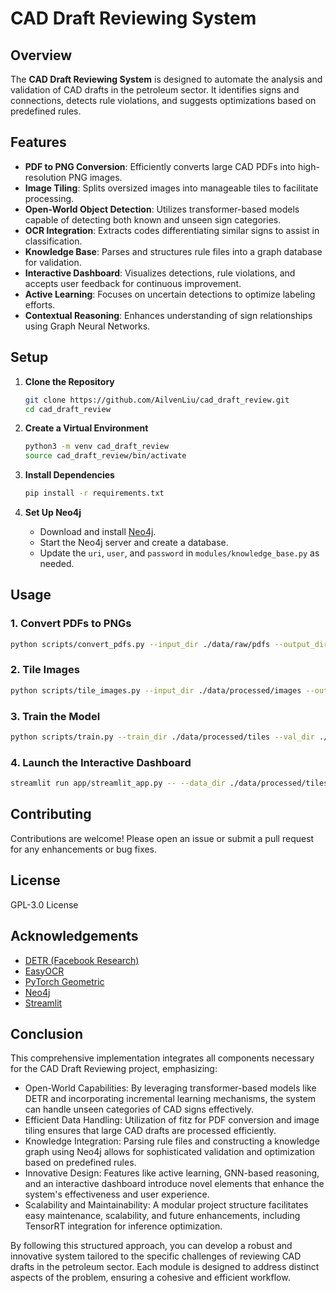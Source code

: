 # CAD Draft Reviewing System

## Overview

The **CAD Draft Reviewing System** is designed to automate the analysis and validation of CAD drafts in the petroleum sector. It identifies signs and connections, detects rule violations, and suggests optimizations based on predefined rules.

## Features

- **PDF to PNG Conversion**: Efficiently converts large CAD PDFs into high-resolution PNG images.
- **Image Tiling**: Splits oversized images into manageable tiles to facilitate processing.
- **Open-World Object Detection**: Utilizes transformer-based models capable of detecting both known and unseen sign categories.
- **OCR Integration**: Extracts codes differentiating similar signs to assist in classification.
- **Knowledge Base**: Parses and structures rule files into a graph database for validation.
- **Interactive Dashboard**: Visualizes detections, rule violations, and accepts user feedback for continuous improvement.
- **Active Learning**: Focuses on uncertain detections to optimize labeling efforts.
- **Contextual Reasoning**: Enhances understanding of sign relationships using Graph Neural Networks.

## Setup

1. **Clone the Repository**

   ```bash
   git clone https://github.com/AilvenLiu/cad_draft_review.git
   cd cad_draft_review
   ```

2. **Create a Virtual Environment**

   ```bash
   python3 -m venv cad_draft_review
   source cad_draft_review/bin/activate
   ```

3. **Install Dependencies**

   ```bash
   pip install -r requirements.txt
   ```

4. **Set Up Neo4j**

   - Download and install [Neo4j](https://neo4j.com/download/).
   - Start the Neo4j server and create a database.
   - Update the `uri`, `user`, and `password` in `modules/knowledge_base.py` as needed.

## Usage

### 1. Convert PDFs to PNGs

```bash
python scripts/convert_pdfs.py --input_dir ./data/raw/pdfs --output_dir ./data/processed/images
```

### 2. Tile Images

```bash
python scripts/tile_images.py --input_dir ./data/processed/images --output_dir ./data/processed/tiles
```

### 3. Train the Model

```bash
python scripts/train.py --train_dir ./data/processed/tiles --val_dir ./data/processed/tiles
```

### 4. Launch the Interactive Dashboard

```bash
streamlit run app/streamlit_app.py -- --data_dir ./data/processed/tiles
```

## Contributing

Contributions are welcome! Please open an issue or submit a pull request for any enhancements or bug fixes.

## License

GPL-3.0 License

## Acknowledgements

- [DETR (Facebook Research)](https://github.com/facebookresearch/detr)
- [EasyOCR](https://github.com/JaidedAI/EasyOCR)
- [PyTorch Geometric](https://pytorch-geometric.readthedocs.io/)
- [Neo4j](https://neo4j.com/)
- [Streamlit](https://streamlit.io/)

## Conclusion

This comprehensive implementation integrates all components necessary for the CAD Draft Reviewing project, emphasizing:

- Open-World Capabilities: By leveraging transformer-based models like DETR and incorporating incremental learning mechanisms, the system can handle unseen categories of CAD signs effectively.
- Efficient Data Handling: Utilization of fitz for PDF conversion and image tiling ensures that large CAD drafts are processed efficiently.
- Knowledge Integration: Parsing rule files and constructing a knowledge graph using Neo4j allows for sophisticated validation and optimization based on predefined rules.
- Innovative Design: Features like active learning, GNN-based reasoning, and an interactive dashboard introduce novel elements that enhance the system's effectiveness and user experience.
- Scalability and Maintainability: A modular project structure facilitates easy maintenance, scalability, and future enhancements, including TensorRT integration for inference optimization.

By following this structured approach, you can develop a robust and innovative system tailored to the specific challenges of reviewing CAD drafts in the petroleum sector. Each module is designed to address distinct aspects of the problem, ensuring a cohesive and efficient workflow.

